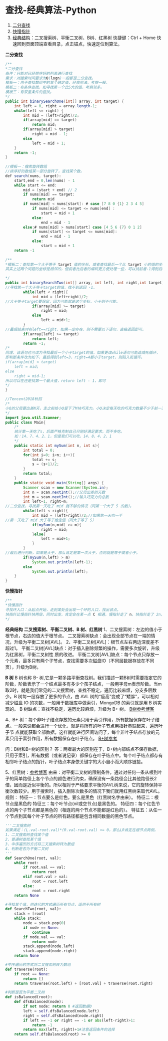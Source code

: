 

# 查找-经典算法-Python

1. <a href="#二分查找">二分查找</a>
2. <a href="#快慢指针">快慢指针</a>
3. <a href="#经典结构">经典结构</a>：二叉搜索树、平衡二叉树、B树、红黑树
快捷键：Ctrl + Home 快速回到页面顶端查看目录，点击锚点，快速定位到算法。


**二分查找**<a name="二分查找"></a>
```java
/**
*二分查找
条件：只能对已经排序好的列表进行查找
需求：对搜索时间要求为O(logn)一般都是二分查找。
模板一：用于查找数组中的某个确定值，经典用法，考察一般。
模板二：有条件查找，如寻找第一个比5大的值，考察较多。
模板三：有双重条件的查找。
*/
public int binarySearchOne(int[] array, int target) {
	int left = 0, right = array.length-1;
	while(left <= right) {
		int mid = (left+right)/2;
		if(array[mid] == target)
			return mid;
		if(array[mid] > target)
			right = mid - 1;
		else
			left = mid + 1;
	}
	return -1;
}
    
//模板一：搜索旋转数组
//排序好的数组某一部分旋转了，查找某个数。
def search(nums, target):
    start,end = 0,len(nums) - 1
    while start <= end:
        mid = (start + end) // 2
        if nums[mid] == target:
            return mid
        if nums[mid] < nums[start]: # case [7 8 0 {1} 2 3 4 5]
            if nums[mid] <= target <= nums[end] :
                start = mid + 1
            else:
                end = mid - 1
        else:# nums[mid] > nums[start] case [4 5 6 {7} 0 1 2]
            if nums[start] <= target <= nums[mid]:
                end = mid - 1
            else:
                start = mid + 1
    return -1    
    
/**
*模板二：查找第一个大于等于 target 值的坐标，或者查找最后一个比 target 小的值的坐标。
其实上述两个问题的坐标是相邻的，但前者比后者的编码更方便处理一些，可以找前者-1得到后者

*/
public int binarySearchTwo(int[] array, int left, int right,int target){
//寻找第一个大于等于target的值，找不到返回 -1.
        while(left < right){
            int mid = (left+right)/2;
//大于等于target要保留，因为可能就是这个坐标，小于则不可能。
            if(array[mid] >= target)
                right = mid;
            else
                left = mid+1;
        }
//最后结束时有left==right，如果一定存在，则不需要以下语句，直接返回即可。
        if(array[left] >= target)
            return left;
        return -1;
/*
同理，该语句也可改为寻找最后一个小于target的值，如果更改while语句可能造成死循环，
即判断条件改为如下，最后得到left=3，right=4都小于target，则陷入死循环。
if(array[mid] < target) 
	left = mid; 
else 
	right = mid-1;
所以可以在还是找第一个最大值，return left - 1，即可
*/
}

//Tencent2018秋招
/*
小Q的父母要出差N天，走之前给小Q留下了M块巧克力。小Q决定每天吃的巧克力数量不少于前一天吃的一半，但是他又不想在父母回来之前的某一天没有巧克力吃，请问他第一天最多能吃多少块巧克力，二分查找的变形。
*/
import java.util.Scanner;
public class Main{
    /*
    统计第一天吃了s，后面严格克制自己只刚好满足要求，而不多吃。
    如：14、7、4、2、1，但是我们可以吃，14、8、4、2、1
    */
    public static int mySum(int n, int s){
        int total = 0;
        for(int i=0; i<n; i++){
            total += s;
            s = (s+1)/2;
        }
        return total;
    }
    public static void main(String[] args) {
        Scanner scan = new Scanner(System.in);
        int n = scan.nextInt();//父母出差的天数
        int m = scan.nextInt();//输入巧克力的总数
        int left=1, right=m;
//二分查找，寻找第一天吃了 mid 就不够的情况（同第一个大于 5 的数）。
        while(left < right){
            int mid = (left+right)/2;//如果第一天吃一半
//第一天吃了 mid 大于等于给定值（同大于等于 5）
            if(mySum(n,mid) >= m){
            	right = mid;
            }else{
                left = mid+1;
            }
        }
//最后进行判断，如果是大于，那么肯定是第一次大于，否则就是等于或者小于。
        if(mySum(n,left) > m)
            System.out.println(left-1);
        else
        	System.out.println(left);
    }
}
```

**快慢指针**<a name="快慢指针"></a>
```java
/**
*快慢指针
寻找环入口：从起点开始，走到某处会出现一个环的入口，找出该点。
快指针比慢指针快两倍，同时出发，肯定会在某一点 C 相遇，慢指针走了 n，快指针走了 2n，因此从 C 点，慢指针再走 n 步是不是和快指针走的一样远。解释：只要在环内，就一定会相遇。
*/

```

**经典结构**<a name="经典结构"></a>
**二叉搜索树、平衡二叉树、B 树、红黑树**
1、二叉搜索树：左边的值小于根节点，右边的值大于根节点。
  二叉搜索树缺点：会出现全部节点在一端的情况，升级为平衡二叉树[AVL]。
2、平衡二叉树[AVL]：根节点左右两边深度差不超过1。
  平衡二叉树[AVL]缺点：对于插入删除频繁的操作，需要多次旋转，升级为红黑树，平衡二叉树性  质的改进。
  平衡二叉树[AVL]缺点：每个节点只存放一个元素，最多只有两个子节点，查找需要多次磁盘IO（不同层数据存放在不同页），升级为B树。

**B 树**
B 树也称 B- 树,它是一颗多路平衡查找树。我们描述一颗B树时需要指定它的阶数，阶数表示了一个结点最多有多少个孩子结点，一般用字母m表示阶数。当m取2时，就是我们常见的二叉搜索树，查找不稳定，遍历比较麻烦，分支多层数少。B 树每一层存放了更多的节点，由 AVL 树的“瘦高”变成了“矮胖”，可以相对减少磁盘 IO 的次数，一般用于数据库中做索引，MongoDB 的索引就是用 B 树实现的。
B 树缺点：查找不稳定，遍历比较麻烦，升级为 B+ 树。
[B树参考博客](https://www.cnblogs.com/nullzx/p/8729425.html)

4、B+ 树：每个非叶子结点存放的元素只用于索引作用，所有数据保存在叶子结点。一般来说都会进行一个优化，就是将所有的叶子节点用指针串联起来，遍历叶子节  点就能获取全部数据，这样就能进行区间访问了，每个非叶子结点存放的元素只用于索引作用，所有数据保存在叶子结点。
[B+树参考](https://blog.csdn.net/wanderlustLee/article/details/81297253)

问：B树和B+树的区别？
答：两者最大的区别在于，B+树内部结点不保存数据，只用于索引，所有数据（或者说记录）都保存在叶子结点中。每个叶子结点都存有相邻叶子结点的指针，叶子结点本身依关键字的大小自小而大顺序链接。


5、红黑树：[参考博客](https://blog.csdn.net/net_wolf_007/article/details/79706498)
由来：对平衡二叉树的限制条件，通过对任何一条从根到叶子的简单路径上各个节点的颜色进行约束，确保没有一条路径会比其他路径长2倍，因而是近似平衡的。所以相对于严格要求平衡的AVL树来说，它的旋转保持平衡次数较少。用于搜索时，插入删除次数多的情况下我们就用红黑树来取代AVL。
规则：
特征一：节点要么是红色，要么是黑色（红黑树名字由来）。
特征二：根节点是黑色的
特征三：每个叶节点(nil或空节点)是黑色的。
特征四：每个红色节点的两个子节点都是黑色的（相连的两个节点不能都是红色的）。
特征五：从任一个节点到其每个叶子节点的所有路径都是包含相同数量的黑色节点。


```python
'''二叉搜索树
如果满足：(L.val-root.val)*(R.val-root.val) <= 0，那么LR肯定在根节点两侧。
1、二叉搜索树查找某个值
2、普通树查找某个值
3、中序遍历的方式将二叉搜索树转为数组
4、判断是否为平衡二叉树
'''
def SearchOne(root, val):
    while root:
    	if root.val == val:
    		return root
    	elif root.val > val:
    		root = root.left
    	else:
    		root = root.right
    return None

#寻找某个值，用迭代的方式遍历所有节点，适用于所有树
def SearchTwo(root, val):
	stack = [root]
	while stack:
		node = stack.pop(0)
		if node == None:
			continue
		if node.val == val:
			return node
		stack.append(node.left)
		stack.append(node.right)
	return None

#中序遍历的方式将二叉搜索树转为数组
def traverse(root):
	if root == None:
		return []
	return traverse(root.left) + [root.val] + traverse(root.right)

#判断是否为平衡二叉树
def isBalanced(root):
	def dfsBalanced(node):
	    if not node: return 0 #返回数据0
	    left = self.dfsBalanced(node.left)
	    right = self.dfsBalanced(node.right)
	    if left == -1 or right == -1 or abs(left-right)>1:
	        return -1
	    return max(left, right)+1#注意返回条件的选择
    return self.dfsBalanced(root) >= 0
```

